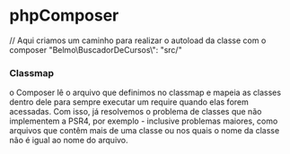 # phpComposer
// Aqui criamos um caminho para realizar o autoload da classe com o composer 
      "Belmo\\BuscadorDeCursos\\": "src/"
### Classmap
o Composer lê o arquivo que definimos no classmap e mapeia as classes dentro dele para sempre executar um require quando elas forem acessadas. Com isso, já resolvemos o problema de classes que não implementem a PSR4, por exemplo - inclusive problemas maiores, como arquivos que contêm mais de uma classe ou nos quais o nome da classe não é igual ao nome do arquivo.
